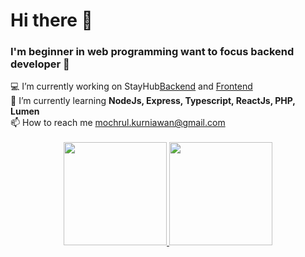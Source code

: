 <h1>Hi there 👋</h1>
<h3>I'm beginner in web programming want to focus backend developer 🤲</h3>
  💻 I’m currently working on StayHub<a href="https://github.com/mochammadsk/stayhub">Backend</a> and <a href="https://github.com/deskastudio/stayhub-frontend">Frontend</a><br/>
  🔎 I’m currently learning <strong>NodeJs, Express, Typescript, ReactJs, PHP, Lumen</strong><br/>
  📫 How to reach me <a href="mailto:mochrul.kurniawan@gmail.com">mochrul.kurniawan@gmail.com</a><br/>
<br/>
<div align="center">
  <a href="https://github.com/mochammadsk/">
    <img height="165" src="https://github-readme-stats-eight-theta.vercel.app/api?username=mochammadsk&show_icons=true&theme=algolia&include_all_commits=true&count_private=true"/>
    <img height="165" src="https://github-readme-stats-eight-theta.vercel.app/api/top-langs/?username=mochammadsk&layout=compact&langs_count=8&theme=algolia"/>
  </a>
</div>
